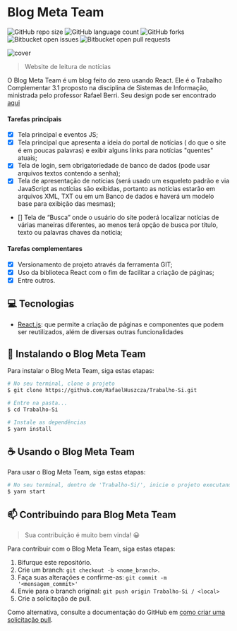 # Blog Meta Team

![GitHub repo size](https://img.shields.io/github/repo-size/RafaelHuszcza/Trabalho-Si?style=for-the-badge)
![GitHub language count](https://img.shields.io/github/languages/count/RafaelHuszcza/Trabalho-Si?style=for-the-badge)
![GitHub forks](https://img.shields.io/github/forks/RafaelHuszcza/Trabalho-Si?style=for-the-badge)
![Bitbucket open issues](https://img.shields.io/bitbucket/issues/RafaelHuszcza/Trabalho-Si?style=for-the-badge)
![Bitbucket open pull requests](https://img.shields.io/bitbucket/pr-raw/RafaelHuszcza/Trabalho-Si?style=for-the-badge)

<!-- Alterar cover quando o projeto estiver 100% funcional -->
<img src="img/cover.gif" alt="cover">

> Website de leitura de notícias

O Blog Meta Team é um blog feito do zero usando React. Ele é o Trabalho Complementar 3.1 proposto na disciplina de Sistemas de Informação, ministrada pelo professor Rafael Berri. Seu design pode ser encontrado [aqui](https://www.canva.com/design/DAE0-o_Qdz8/3CIb63AvQM7X0AZgDrpg0g/view?utm_content=DAE0-o_Qdz8&utm_campaign=designshare&utm_medium=link&utm_source=sharebutton#3)

#### Tarefas principais

- [x] Tela principal e eventos JS;
- [x] Tela principal que apresenta a ideia do portal de notícias ( do que o site é em poucas palavras) e exibir alguns links para notícias "quentes" atuais;
- [x] Tela de login, sem obrigatoriedade de banco de dados (pode usar arquivos textos contendo a senha);
- [x] Tela de apresentação de notícias (será usado um esqueleto padrão e via JavaScript as notícias são exibidas, portanto as notícias estarão em arquivos XML, TXT ou em um Banco de dados e haverá um modelo base para exibição das mesmas);
- [] Tela de “Busca” onde o usuário do site poderá localizar notícias de várias maneiras diferentes, ao menos terá opção de busca por título, texto ou palavras chaves da notícia;

#### Tarefas complementares

- [x] Versionamento de projeto através da ferramenta GIT;
- [x] Uso da biblioteca React com o fim de facilitar a criação de páginas;
- [x] Entre outros.

## 💻 Tecnologias

- [React.js](https://pt-br.reactjs.org/): que permite a criação de páginas e componentes que podem ser reutilizados, além de diversas outras funcionalidades

## 🚀 Instalando o Blog Meta Team

Para instalar o Blog Meta Team, siga estas etapas:

```bash
# No seu terminal, clone o projeto
$ git clone https://github.com/RafaelHuszcza/Trabalho-Si.git

# Entre na pasta...
$ cd Trabalho-Si

# Instale as dependências
$ yarn install
```

## ☕ Usando o Blog Meta Team

Para usar o Blog Meta Team, siga estas etapas:

```bash
# No seu terminal, dentro de 'Trabalho-Si/', inicie o projeto executando
$ yarn start
```

## 📫 Contribuindo para Blog Meta Team

> Sua contribuição é muito bem vinda! 😀

Para contribuir com o Blog Meta Team, siga estas etapas:

1. Bifurque este repositório.
2. Crie um branch: `git checkout -b <nome_branch>`.
3. Faça suas alterações e confirme-as: `git commit -m '<mensagem_commit>'`
4. Envie para o branch original: `git push origin Trabalho-Si / <local>`
5. Crie a solicitação de pull.

Como alternativa, consulte a documentação do GitHub em [como criar uma solicitação pull](https://help.github.com/en/github/collaborating-with-issues-and-pull-requests/creating-a-pull-request).
